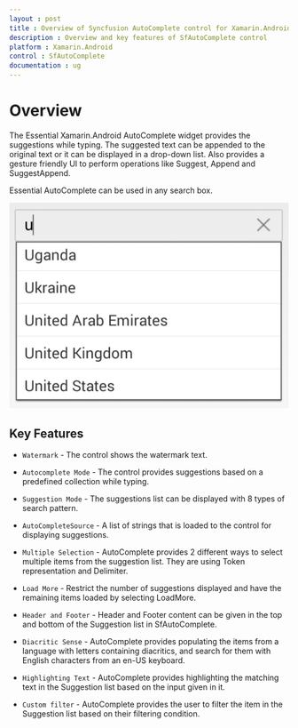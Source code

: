 ```yaml
---
layout : post
title : Overview of Syncfusion AutoComplete control for Xamarin.Android
description : Overview and key features of SfAutoComplete control
platform : Xamarin.Android
control : SfAutoComplete
documentation : ug
---
```


# Overview

The Essential Xamarin.Android AutoComplete widget provides the suggestions while typing. The suggested text can be appended to the original text or it can be displayed in a drop-down list. Also provides a gesture friendly UI to perform operations like Suggest, Append and SuggestAppend.

Essential AutoComplete can be used in any search box.

![](images/overview.png)

## Key Features

* `Watermark` - The control shows the watermark text.

* `Autocomplete Mode` - The control provides suggestions based on a predefined collection while typing.

* `Suggestion Mode` - The suggestions list can be displayed with 8 types of search pattern.

* `AutoCompleteSource` - A list of strings that is loaded to the control for displaying suggestions.

* `Multiple Selection` - AutoComplete provides 2 different ways to select multiple items from the suggestion list. They are using Token representation and Delimiter.

* `Load More` - Restrict the number of suggestions displayed and have the remaining items loaded by selecting LoadMore.

* `Header and Footer` - Header and Footer content can be given in the top and bottom of the Suggestion list in SfAutoComplete.

* `Diacritic Sense` - AutoComplete provides populating the items from a language with letters containing diacritics, and search for them with English characters from an en-US keyboard.

* `Highlighting Text` - AutoComplete provides highlighting the matching text in the Suggestion list based on the input given in it.

* `Custom filter` - AutoComplete provides the user to filter the item in the Suggestion list based on their filtering condition.


